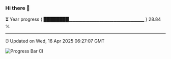 ### Hi there 👋

⏳ Year progress { ████████▁▁▁▁▁▁▁▁▁▁▁▁▁▁▁▁▁▁▁▁▁▁ } 28.84 %

---

⏰ Updated on Wed, 16 Apr 2025 06:27:07 GMT

![Progress Bar CI](https://github.com/liununu/liununu/workflows/Progress%20Bar%20CI/badge.svg)
